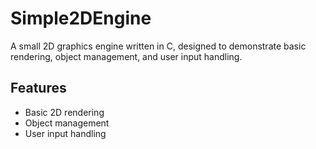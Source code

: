# Simple2DEngine

A small 2D graphics engine written in C, designed to demonstrate basic rendering, object management, and user input handling.

## Features

- Basic 2D rendering
- Object management
- User input handling

